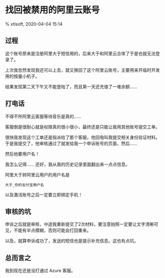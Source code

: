 # 找回被禁用的阿里云账号

% xtlsoft, 2020-04-04 15:14

## 过程

这个账号原来是注册阿里大于短信用的，后来大于和阿里云合体了于是也就无法登录了。

上次我忽然发现我还可以上去，就又换回了这个阿里云账号，主要用来开临时开发用的按量小机子。

结果发现第二天下午又不能登陆了，而且第一天还充值了一堆余额……

## 打电话

不得不所阿里云客服等待音乐是真的……

客服倒是很耐心就是权限真的很小很小，最终还是只能让我用其他账号提交工单。

很快我发现这个工单还是指派给了那个客服，他回电叫我提交相关身份验证材料。
于是我提交了，他审核通过了就发给我一个申诉账号的页面，然后……

然后他要用户名！

我怎么记得…… 还好，我从我的历史记录里面翻出来一点点信息。

阿里大于转阿里云用户的用户名是

```text/plain
大于_你的支付宝用户名
```

以及激活账号之后一定要立即绑定手机！

## 审核的坑

申诉之后就是审核，中途我重新提交了2次材料，要注意拍照一定要让文字清晰可见，不能有半点模糊，否则可能会打回重来。

以及，就算申诉成功了，发送的短信也是提示补充信息。这也有点坑。

## 总而言之

我到现在还是没打通过 Azure 客服。
